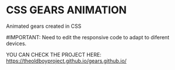 # CSS GEARS ANIMATION
Animated gears created in CSS

#IMPORTANT: Need to edit the responsive code to adapt to diferent devices.

YOU CAN CHECK THE PROJECT HERE:
https://theoldboyproject.github.io/gears.github.io/
